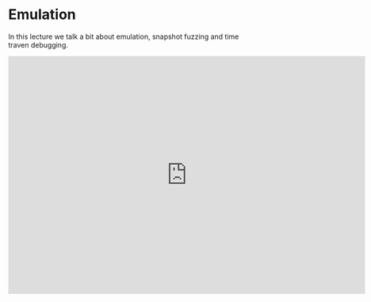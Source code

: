 # Emulation

In this lecture we talk a bit about emulation, snapshot fuzzing and time traven debugging.

<center>
    <iframe width="720" height="480" src="https://www.youtube.com/embed/8gFqzgMW5eo" title="YouTube video player" frameborder="0" allow="accelerometer; autoplay; clipboard-write; encrypted-media; gyroscope; picture-in-picture; web-share" allowfullscreen></iframe>
</center>
